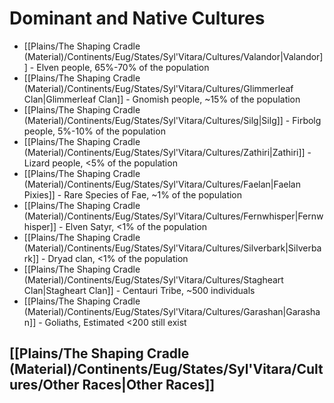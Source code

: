 # Dominant and Native Cultures
- [[Plains/The Shaping Cradle (Material)/Continents/Eug/States/Syl'Vitara/Cultures/Valandor|Valandor]] - Elven people, 65%-70% of the population
- [[Plains/The Shaping Cradle (Material)/Continents/Eug/States/Syl'Vitara/Cultures/Glimmerleaf Clan|Glimmerleaf Clan]] - Gnomish people, ~15% of the population
- [[Plains/The Shaping Cradle (Material)/Continents/Eug/States/Syl'Vitara/Cultures/Silg|Silg]] - Firbolg people, 5%-10% of the population
- [[Plains/The Shaping Cradle (Material)/Continents/Eug/States/Syl'Vitara/Cultures/Zathiri|Zathiri]] - Lizard people, <5% of the population
- [[Plains/The Shaping Cradle (Material)/Continents/Eug/States/Syl'Vitara/Cultures/Faelan|Faelan Pixies]] - Rare Species of Fae, ~1% of the population
- [[Plains/The Shaping Cradle (Material)/Continents/Eug/States/Syl'Vitara/Cultures/Fernwhisper|Fernwhisper]] - Elven Satyr, <1% of the population 
- [[Plains/The Shaping Cradle (Material)/Continents/Eug/States/Syl'Vitara/Cultures/Silverbark|Silverbark]] - Dryad clan, <1% of the population
- [[Plains/The Shaping Cradle (Material)/Continents/Eug/States/Syl'Vitara/Cultures/Stagheart Clan|Stagheart Clan]] - Centauri Tribe, ~500 individuals
- [[Plains/The Shaping Cradle (Material)/Continents/Eug/States/Syl'Vitara/Cultures/Garashan|Garashan]] - Goliaths, Estimated <200 still exist

## [[Plains/The Shaping Cradle (Material)/Continents/Eug/States/Syl'Vitara/Cultures/Other Races|Other Races]]